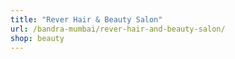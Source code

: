 ```yaml
---
title: "Rever Hair & Beauty Salon"
url: /bandra-mumbai/rever-hair-and-beauty-salon/
shop: beauty
---
```

